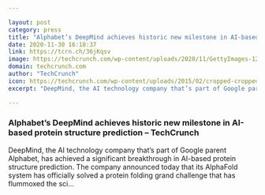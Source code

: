 ```yaml
---

layout: post
category: press
title: "Alphabet’s DeepMind achieves historic new milestone in AI-based protein structure prediction"
date: 2020-11-30 16:18:37
link: https://tcrn.ch/36jKqsv
image: https://techcrunch.com/wp-content/uploads/2020/11/GettyImages-1279331936.jpg?w=730
domain: techcrunch.com
author: "TechCrunch"
icon: https://techcrunch.com/wp-content/uploads/2015/02/cropped-cropped-favicon-gradient.png?w=180
excerpt: "DeepMind, the AI technology company that’s part of Google parent Alphabet, has achieved a significant breakthrough in AI-based protein structure prediction. The company announced today that its AlphaFold system has officially solved a protein folding grand challenge that has flummoxed the sci…"

---
```


### Alphabet’s DeepMind achieves historic new milestone in AI-based protein structure prediction – TechCrunch

DeepMind, the AI technology company that’s part of Google parent Alphabet, has achieved a significant breakthrough in AI-based protein structure prediction. The company announced today that its AlphaFold system has officially solved a protein folding grand challenge that has flummoxed the sci…